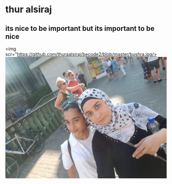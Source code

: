 # thur alsiraj

## its nice to be important but its important to be nice
<img scr="https://github.com/thuraalsiraj/becode2/blob/master/bushra.jpg/>
![MY photo](https://github.com/thuraalsiraj/becode2/blob/master/bushra.jpg)

 
   
